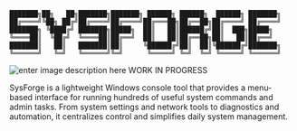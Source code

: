     ███████╗██╗   ██╗███████╗███████╗ ██████╗ ██████╗  ██████╗ ███████╗
    ██╔════╝╚██╗ ██╔╝██╔════╝██╔════╝██╔═══██╗██╔══██╗██╔════╝ ██╔════╝
    ███████╗ ╚████╔╝ ███████╗█████╗  ██║   ██║██████╔╝██║  ███╗█████╗  
    ╚════██║  ╚██╔╝  ╚════██║██╔══╝  ██║   ██║██╔══██╗██║   ██║██╔══╝  
    ███████║   ██║   ███████║██║     ╚██████╔╝██║  ██║╚██████╔╝███████╗
    ╚══════╝   ╚═╝   ╚══════╝╚═╝      ╚═════╝ ╚═╝  ╚═╝ ╚═════╝ ╚══════╝
                                                                       

![enter image description here](https://cdn-icons-png.flaticon.com/512/5578/5578703.png)
WORK IN PROGRESS

SysForge is a lightweight Windows console tool that provides a menu-based interface for running hundreds of useful system commands and admin tasks. From system settings and network tools to diagnostics and automation, it centralizes control and simplifies daily system management.
